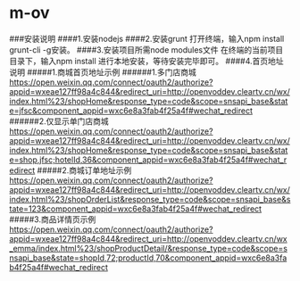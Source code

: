 # m-ov
###安装说明
####1.安装nodejs
####2.安装grunt
    打开终端，输入npm install grunt-cli -g安装。
####3.安装项目所需node modules文件
    在终端的当前项目目录下，输入npm install 进行本地安装，等待安装完毕即可。
####4.首页地址说明
#####1.商城首页地址示例
######1.多门店商城
	https://open.weixin.qq.com/connect/oauth2/authorize?appid=wxeae127ff98a4c844&redirect_uri=http://openvoddev.cleartv.cn/wx/index.html%23/shopHome&response_type=code&scope=snsapi_base&state=jfsc&component_appid=wxc6e8a3fab4f25a4f#wechat_redirect
######2.仅显示单门店商城
	https://open.weixin.qq.com/connect/oauth2/authorize?appid=wxeae127ff98a4c844&redirect_uri=http://openvoddev.cleartv.cn/wx/index.html%23/shopHome&response_type=code&scope=snsapi_base&state=shop,jfsc;hotelId,36&component_appid=wxc6e8a3fab4f25a4f#wechat_redirect
#####2.商城订单地址示例
	https://open.weixin.qq.com/connect/oauth2/authorize?appid=wxeae127ff98a4c844&redirect_uri=http://openvoddev.cleartv.cn/wx/index.html%23/shopOrderList&response_type=code&scope=snsapi_base&state=123&component_appid=wxc6e8a3fab4f25a4f#wechat_redirect
#####3.商品详情页示例
    https://open.weixin.qq.com/connect/oauth2/authorize?appid=wxeae127ff98a4c844&redirect_uri=http://openvoddev.cleartv.cn/wx_emma/index.html%23/shopProductDetail/&response_type=code&scope=snsapi_base&state=shopId,72;productId,70&component_appid=wxc6e8a3fab4f25a4f#wechat_redirect
